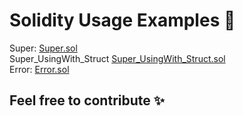 # Solidity Usage Examples 📝  
Super: [Super.sol](/Super/Super.sol)<br>
Super_UsingWith_Struct [Super_UsingWith_Struct.sol](/Super/Super_UsingWith_Struct.sol)<br>
Error: [Error.sol](/Error/Error.sol)

## Feel free to contribute ✨